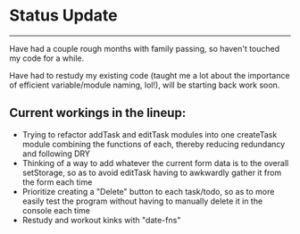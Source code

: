 # Status Update 

---

Have had a couple rough months with family passing, so haven't touched my code for a while. 

Have had to restudy my existing code (taught me a lot about the importance of efficient variable/module naming, lol!), will be starting back work soon. 

## Current workings in the lineup:

- Trying to refactor addTask and editTask modules into one createTask module combining the functions of each, thereby reducing redundancy and following DRY
- Thinking of a way to add whatever the current form data is to the overall setStorage, so as to avoid editTask having to awkwardly gather it from the form each time
- Prioritize creating a "Delete" button to each task/todo, so as to more easily test the program without having to manually delete it in the console each time
- Restudy and workout kinks with "date-fns"
